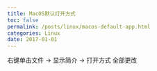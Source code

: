 ```yaml
---
title: MacOS默认打开方式
toc: false
permalink: /posts/linux/macos-default-app.html
categories: Linux
date: 2017-01-01
---
```


右键单击文件 -> 显示简介 -> 打开方式 全部更改
